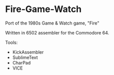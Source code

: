 # Fire-Game-Watch
Port of the 1980s Game &amp; Watch game, "Fire"

Written in 6502 assembler for the Commodore 64. 

Tools:

- KickAssembler
- SublimeText
- CharPad
- VICE
